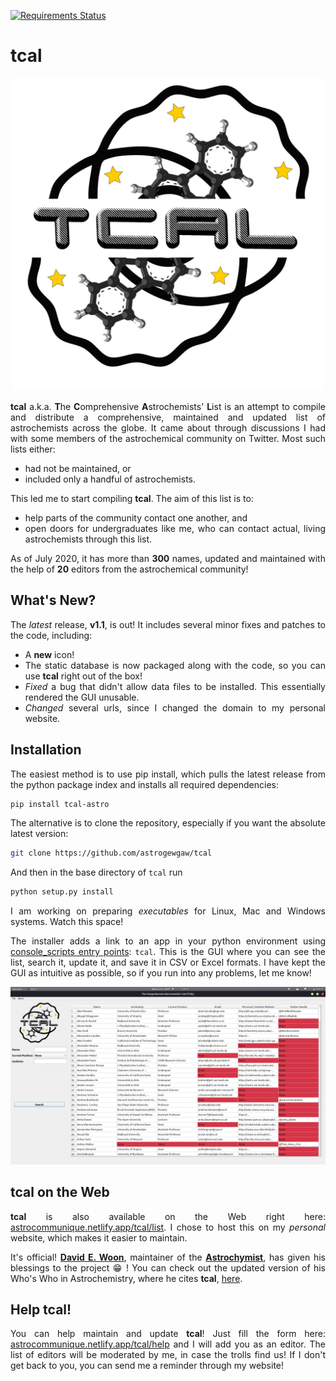 [![Requirements Status](https://requires.io/github/astrogewgaw/tcal/requirements.svg?branch=release)](https://requires.io/github/astrogewgaw/tcal/requirements/?branch=release)

# tcal

<div style="text-align: center">
<img src='https://github.com/astrogewgaw/tcal/blob/release/src/tcal/data/img/icon.png' width='500px' height='500px' alt="tcal logo">
</div>

<div style="text-align: justify">

__tcal__ a.k.a. **T**he **C**omprehensive **A**strochemists' **L**ist is an attempt to compile and distribute a comprehensive, maintained and updated list of astrochemists across the globe. It came about through discussions I had with some members of the astrochemical community on Twitter. Most such lists either:

* had not be maintained, or
* included only a handful of astrochemists.

This led me to start compiling **tcal**. The aim of this list is to:

* help parts of the community contact one another, and
* open doors for undergraduates like me, who can contact actual, living astrochemists through this list.

As of July 2020, it has more than **300** names, updated and maintained with the help of **20** editors from the astrochemical community!

## What's New?

The *latest* release, **v1.1**, is out! It includes several minor fixes and patches to the code, including:

* A **new** icon!
* The static database is now packaged along with the code, so you can use **tcal** right out of the box!
* *Fixed* a bug that didn't allow data files to be installed. This essentially rendered the GUI unusable.
* *Changed* several urls, since I changed the domain to my personal website.

## Installation

The easiest method is to use pip install, which pulls the latest release from the python package index and installs all required dependencies:

```bash
pip install tcal-astro
```

The alternative is to clone the repository, especially if you want the absolute latest version:

```bash
git clone https://github.com/astrogewgaw/tcal
```

And then in the base directory of `tcal` run

```bash
python setup.py install
```

I am working on preparing _executables_ for Linux, Mac and Windows systems. Watch this space!

The installer adds a link to an app in your python environment using [console_scripts entry points](https://python-packaging.readthedocs.io/en/latest/command-line-scripts.html): `tcal`. This is the GUI where you can see the list, search it, update it, and save it in CSV or Excel formats. I have kept the GUI as intuitive as possible, so if you run into any problems, let me know!

<div style="text-align: center">
<img src='https://github.com/astrogewgaw/tcal/blob/release/src/tcal/data/img/screenshot.png' alt="A screenshot showing the main GUI of `tcal`.">
</div>

## **tcal** on the Web

**tcal** is also available on the Web right here: [astrocommunique.netlify.app/tcal/list](https://astrocommunique.netlify.app/tcal/list). I chose to host this on my *personal* website, which makes it easier to maintain.

It's official! [**David E. Woon**](http://www.astrochymist.org/woon/), maintainer of the [**Astrochymist**](http://astrochymist.org/), has given his blessings to the project :grin: ! You can check out the updated version of his Who's Who in Astrochemistry, where he cites **tcal**, [here](http://astrochymist.org/astrochymist_whom.html).

## Help **tcal**!

You can help maintain and update **tcal**! Just fill the form here: [astrocommunique.netlify.app/tcal/help](https://astrocommunique.netlify.app/tcal/help) and I will add you as an editor. The list of editors will be moderated by me, in case the trolls find us! If I don't get back to you, you can send me a reminder through my website!

</div>
